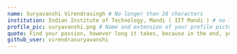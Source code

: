 ```yaml
---
name: Suryavanshi Virendrasingh # No longer than 28 characters
institution: Indian Institute of Technology, Mandi ( IIT Mandi ) # no longer than 58 characters
profile_pic: suryavanshi.png # Name and extension of your profile picture(ex. mona.png)
quote: Find your passion, however long it takes, because in the end, you're the protagonist of your own life! # no longer than 110 characters
github_user: virendrasuryavanshi
---
```

